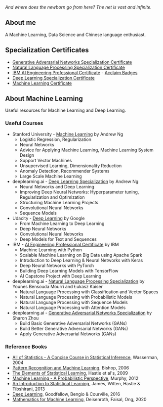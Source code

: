 _And where does the newborn go from here? The net is vast and infinite._

## About me

A Machine Learning, Data Science and Chinese language enthusiast.

## Specialization Certificates

* [Generative Adversarial Networks Specialization Certificate](https://www.coursera.org/account/accomplishments/specialization/certificate/VMRKG3EYJRNU)
* [Natural Language Processing Specialization Certificate](https://www.coursera.org/account/accomplishments/specialization/certificate/J36RF5DGX9EH)
* [IBM AI Engineering Professional Certificate](https://www.coursera.org/account/accomplishments/specialization/certificate/2CP6LZTVXSGC) - [Acclaim Badges](https://www.youracclaim.com/users/remy-marquis)
* [Deep Learning Specialization Certificate](https://www.coursera.org/account/accomplishments/specialization/certificate/46MFP45CUWMH)
* [Machine Learning Certificate](https://github.com/rmarquis/coursera-machinelearning/blob/master/ML-certificate.pdf)

## About Machine Learning

Useful resources for Machine Learning and Deep Learning.

### Useful Courses

- Stanford University - [Machine Learning](https://www.coursera.org/learn/machine-learning) by Andrew Ng
  - Logistic Regression, Regularization
  - Neural Networks
  - Advice for Applying Machine Learning, Machine Learning System Design
  - Support Vector Machines
  - Unsupervised Learning, Dimensionality Reduction
  - Anomaly Detection, Recommender Systems
  - Large Scale Machine Learning
- deeplearning.ai - [Deep Learning Specialization](https://www.deeplearning.ai/) by Andrew Ng
  - Neural Networks and Deep Learning
  - Improving Deep Neural Networks: Hyperparameter tuning, Regularization and Optimization
  - Structuring Machine Learning Projects
  - Convolutional Neural Networks
  - Sequence Models
- Udacity - [Deep Learning](https://www.udacity.com/course/deep-learning--ud730) by Google
  - From Machine Learning to Deep Learning
  - Deep Neural Networks
  - Convolutional Neural Networks
  - Deep Models for Text and Sequences
- IBM - [AI Engineering Professional Certificate](https://www.coursera.org/professional-certificates/ai-engineer) by IBM
  - Machine Learning with Python
  - Scalable Machine Learning on Big Data using Apache Spark
  - Introduction to Deep Learning & Neural Networks with Keras
  - Deep Neural Networks with PyTorch
  - Building Deep Learning Models with TensorFlow
  - AI Capstone Project with Deep Learning
- deeplearning.ai - [Natural Language Processing Specialization](https://www.deeplearning.ai/) by Younes Bensouda Mourri and Łukasz Kaiser
  - Natural Language Processing with Classification and Vector Spaces
  - Natural Language Processing with Probabilistic Models
  - Natural Language Processing with Sequence Models
  - Natural Language Processing with Attention Models
- deeplearning.ai - [Generative Adversarial Networks Specialization](https://www.deeplearning.ai/) by Sharon Zhou
  - Build Basic Generative Adversarial Networks (GANs)
  - Build Better Generative Adversarial Networks (GANs)
  - Apply Generative Adversarial Networks (GANs)

### Reference Books

- [All of Statistics - A Concise Course in Statistical Inference](http://www.stat.cmu.edu/~larry/all-of-statistics/), Wasserman, 2004
- [Pattern Recognition and Machine Learning](https://www.springer.com/gp/book/9780387310732), Bishop, 2006
- [The Elements of Statistical Learning](https://web.stanford.edu/~hastie/ElemStatLearn/), Hastie et al's, 2009
- [Machine Learning - A Probabilistic Perspective](https://www.cs.ubc.ca/~murphyk/MLbook/), Murphy, 2012
- [An Introduction to Statistical Learning](http://www-bcf.usc.edu/~gareth/ISL/), James, Witten, Hastie & Tibshirani, 2013
- [Deep Learning](http://www.deeplearningbook.org/), Goodfellow, Bengio & Courville, 2016
- [Mathematics for Machine Learning](https://mml-book.github.io/), Deisenroth, Faisal, Ong, 2020
